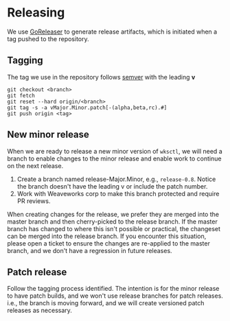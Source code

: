 # Releasing

We use [GoReleaser](https://goreleaser.com/) to generate release artifacts, which is initiated when a tag pushed to the repository.

## Tagging
The tag we use in the repository follows [semver](https://github.com/semver/semver/blob/master/semver.md) with the leading **v**

``` shell
git checkout <branch>
git fetch
git reset --hard origin/<branch>
git tag -s -a vMajor.Minor.patch[-(alpha,beta,rc).#]
git push origin <tag>
```

## New minor release
When we are ready to release a new minor version of `wksctl`, we will need a branch to enable changes to the minor release and enable work to continue on the next release.
1. Create a branch named release-Major.Minor, e.g., `release-0.8`. Notice the branch doesn't have the leading v or include the patch number.
1. Work with Weaveworks corp to make this branch protected and require PR reviews.

When creating changes for the release, we prefer they are merged into the master branch and then cherry-picked to the release branch. If the master branch has changed to where this isn't possible or practical, the changeset can be merged into the release branch. If you encounter this situation, please open a ticket to ensure the changes are re-applied to the master branch, and we don't have a regression in future releases.

## Patch release
Follow the tagging process identified. The intention is for the minor release to have patch builds, and we won't use release branches for patch releases.  i.e., the branch is moving forward, and we will create versioned patch releases as necessary.


